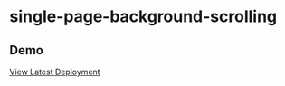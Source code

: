 # single-page-background-scrolling

## Demo
[View Latest Deployment](https://shahsawoodpreesoft.github.io/single-page-background-scrolling/)
